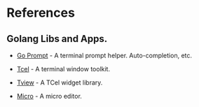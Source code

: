 # References

##  Golang Libs and Apps.

* [Go Prompt](https://github.com/c-bata/go-prompt) - A terminal prompt helper. Auto-completion, etc.

* [Tcel](https://github.com/gdamore/tcel) - A terminal window toolkit.

* [Tview](https://github.com/rivo/tview) - A TCel widget library.

* [Micro](https://github.com/zyedidia/micro) - A micro editor.
